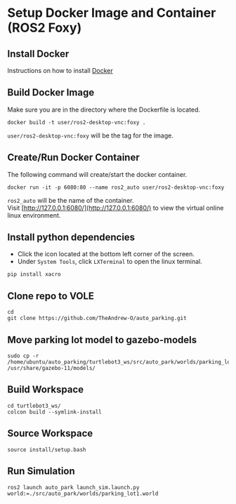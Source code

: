 # Setup Docker Image and Container (ROS2 Foxy)

## Install Docker
Instructions on how to install [Docker](https://docs.docker.com/engine/install/)

## Build Docker Image
Make sure you are in the directory where the Dockerfile is located.
```
docker build -t user/ros2-desktop-vnc:foxy .
```
`user/ros2-desktop-vnc:foxy` will be the tag for the image.

## Create/Run Docker Container
The following command will create/start the docker container.
```
docker run -it -p 6080:80 --name ros2_auto user/ros2-desktop-vnc:foxy
```
`ros2_auto` will be the name of the container.<br>
Visit [http://127.0.0.1:6080/](http://127.0.0.1:6080/) to view the virtual online linux environment.

## Install python dependencies
* Click the icon located at the bottom left corner of the screen.
* Under `System Tools`, click `LXTerminal` to open the linux terminal.
```
pip install xacro
```
## Clone repo to VOLE
```
cd
git clone https://github.com/TheAndrew-O/auto_parking.git
```

## Move parking lot model to gazebo-models
```
sudo cp -r /home/ubuntu/auto_parking/turtlebot3_ws/src/auto_park/worlds/parking_lot/ /usr/share/gazebo-11/models/
```

## Build Workspace
```
cd turtlebot3_ws/
colcon build --symlink-install
```

## Source Workspace
```
source install/setup.bash
```

## Run Simulation
```
ros2 launch auto_park launch_sim.launch.py world:=./src/auto_park/worlds/parking_lot1.world
```
